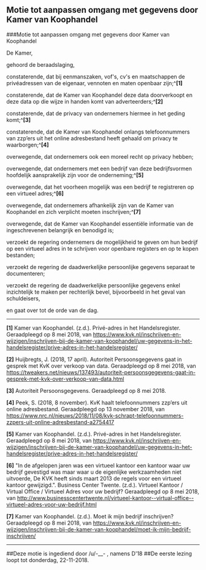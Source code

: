 ## Motie tot aanpassen omgang met gegevens door Kamer van Koophandel 
 
###Motie tot aanpassen omgang met gegevens door Kamer van Koophandel
  
De Kamer,

gehoord de beraadslaging,

 

constaterende, dat bij eenmanszaken, vof's, cv's en maatschappen de privéadressen van de eigenaar, vennoten en maten openbaar zijn;^**[1]**



constaterende, dat de Kamer van Koophandel deze data doorverkoopt en deze data op die wijze in handen komt van adverteerders;^**[2]**



constaterende, dat de privacy van ondernemers hiermee in het geding komt;^**[3]**



constaterende, dat de Kamer van Koophandel onlangs telefoonnummers van zzp’ers uit het online adresbestand heeft gehaald om privacy te waarborgen;^**[4]**

 

overwegende, dat ondernemers ook een moreel recht op privacy hebben;



overwegende, dat ondernemers met een bedrijf van deze bedrijfsvormen hoofdelijk aansprakelijk zijn voor de onderneming;^**[5]**


overwegende, dat het voorheen mogelijk was een bedrijf te registreren op een virtueel adres;^**[6]**


overwegende, dat ondernemers afhankelijk zijn van de Kamer van Koophandel en zich verplicht moeten inschrijven;^**[7]**



overwegende, dat de Kamer van Koophandel essentiële informatie van de ingeschrevenen belangrijk en benodigd is;

 

verzoekt de regering ondernemers de mogelijkheid te geven om hun bedrijf op een virtueel adres in te schrijven voor openbare registers en op te kopen bestanden;



verzoekt de regering de daadwerkelijke persoonlijke gegevens separaat te documenteren;



verzoekt de regering de daadwerkelijke persoonlijke gegevens enkel inzichtelijk te maken per rechterlijk bevel, bijvoorbeeld in het geval van schuldeisers,

 

en gaat over tot de orde van de dag.

---

**[1]** Kamer van Koophandel. (z.d.). Privé-adres in het Handelsregister. Geraadpleegd op 8 mei 2018, van https://www.kvk.nl/inschrijven-en-wijzigen/inschrijven-bij-de-kamer-van-koophandel/uw-gegevens-in-het-handelsregister/prive-adres-in-het-handelsregister/

**[2]** Huijbregts, J. (2018, 17 april). Autoriteit Persoonsgegevens gaat in gesprek met KvK over verkoop van data. Geraadpleegd op 8 mei 2018, van https://tweakers.net/nieuws/137493/autoriteit-persoonsgegevens-gaat-in-gesprek-met-kvk-over-verkoop-van-data.html

**[3]** Autoriteit Persoonsgegevens. Geraadpleegd op 8 mei 2018.

**[4]** Peek, S. (2018, 8 november). KvK haalt telefoonnummers zzp’ers uit online adresbestand. Geraadpleegd op 13 november 2018, van https://www.nrc.nl/nieuws/2018/11/08/kvk-schrapt-telefoonnummers-zzpers-uit-online-adresbestand-a2754417

**[5]** Kamer van Koophandel. (z.d.). Privé-adres in het Handelsregister. Geraadpleegd op 8 mei 2018, van https://www.kvk.nl/inschrijven-en-wijzigen/inschrijven-bij-de-kamer-van-koophandel/uw-gegevens-in-het-handelsregister/prive-adres-in-het-handelsregister/

**[6]** "In de afgelopen jaren was een virtueel kantoor een kantoor waar uw bedrijf gevestigd was maar waar u de eigenlijke werkzaamheden niet uitvoerde, De KVK heeft sinds maart 2013 de regels voor een virtueel kantoor gewijzigd.".  Business Center Twente. (z.d.). Virtueel Kantoor / Virtual Office / Virtueel Adres voor uw bedrijf? Geraadpleegd op 8 mei 2018, van http://www.businesscentertwente.nl/virtueel-kantoor--virtual-office--virtueel-adres-voor-uw-bedrijf.html

**[7]** Kamer van Koophandel. (z.d.). Moet ik mijn bedrijf inschrijven? Geraadpleegd op 8 mei 2018, van https://www.kvk.nl/inschrijven-en-wijzigen/inschrijven-bij-de-kamer-van-koophandel/moet-ik-mijn-bedrijf-inschrijven/


---

##Deze motie is ingediend door /u/-___-_ , namens D'18
##De eerste lezing loopt tot donderdag, 22-11-2018.
